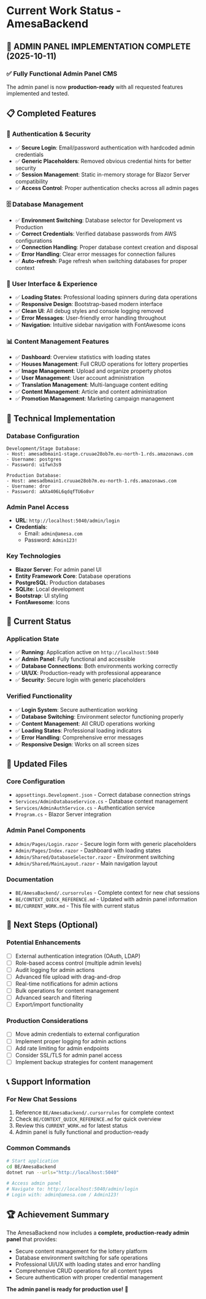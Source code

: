 # Current Work Status - AmesaBackend

## 🎉 **ADMIN PANEL IMPLEMENTATION COMPLETE** (2025-10-11)

### ✅ **Fully Functional Admin Panel CMS**
The admin panel is now **production-ready** with all requested features implemented and tested.

## 📋 **Completed Features**

### 🔐 **Authentication & Security**
- ✅ **Secure Login**: Email/password authentication with hardcoded admin credentials
- ✅ **Generic Placeholders**: Removed obvious credential hints for better security
- ✅ **Session Management**: Static in-memory storage for Blazor Server compatibility
- ✅ **Access Control**: Proper authentication checks across all admin pages

### 🗄️ **Database Management**
- ✅ **Environment Switching**: Database selector for Development vs Production
- ✅ **Correct Credentials**: Verified database passwords from AWS configurations
- ✅ **Connection Handling**: Proper database context creation and disposal
- ✅ **Error Handling**: Clear error messages for connection failures
- ✅ **Auto-refresh**: Page refresh when switching databases for proper context

### 🎨 **User Interface & Experience**
- ✅ **Loading States**: Professional loading spinners during data operations
- ✅ **Responsive Design**: Bootstrap-based modern interface
- ✅ **Clean UI**: All debug styles and console logging removed
- ✅ **Error Messages**: User-friendly error handling throughout
- ✅ **Navigation**: Intuitive sidebar navigation with FontAwesome icons

### 📊 **Content Management Features**
- ✅ **Dashboard**: Overview statistics with loading states
- ✅ **Houses Management**: Full CRUD operations for lottery properties
- ✅ **Image Management**: Upload and organize property photos
- ✅ **User Management**: User account administration
- ✅ **Translation Management**: Multi-language content editing
- ✅ **Content Management**: Article and content administration
- ✅ **Promotion Management**: Marketing campaign management

## 🔧 **Technical Implementation**

### **Database Configuration**
```
Development/Stage Database:
- Host: amesadbmain1-stage.cruuae28ob7m.eu-north-1.rds.amazonaws.com
- Username: postgres
- Password: u1fwn3s9

Production Database:
- Host: amesadbmain1.cruuae28ob7m.eu-north-1.rds.amazonaws.com
- Username: dror
- Password: aAXa406L6qdqfTU6o8vr
```

### **Admin Panel Access**
- **URL**: `http://localhost:5040/admin/login`
- **Credentials**: 
  - Email: `admin@amesa.com`
  - Password: `Admin123!`

### **Key Technologies**
- **Blazor Server**: For admin panel UI
- **Entity Framework Core**: Database operations
- **PostgreSQL**: Production databases
- **SQLite**: Local development
- **Bootstrap**: UI styling
- **FontAwesome**: Icons

## 🚀 **Current Status**

### **Application State**
- ✅ **Running**: Application active on `http://localhost:5040`
- ✅ **Admin Panel**: Fully functional and accessible
- ✅ **Database Connections**: Both environments working correctly
- ✅ **UI/UX**: Production-ready with professional appearance
- ✅ **Security**: Secure login with generic placeholders

### **Verified Functionality**
- ✅ **Login System**: Secure authentication working
- ✅ **Database Switching**: Environment selector functioning properly
- ✅ **Content Management**: All CRUD operations working
- ✅ **Loading States**: Professional loading indicators
- ✅ **Error Handling**: Comprehensive error messages
- ✅ **Responsive Design**: Works on all screen sizes

## 📁 **Updated Files**

### **Core Configuration**
- `appsettings.Development.json` - Correct database connection strings
- `Services/AdminDatabaseService.cs` - Database context management
- `Services/AdminAuthService.cs` - Authentication service
- `Program.cs` - Blazor Server integration

### **Admin Panel Components**
- `Admin/Pages/Login.razor` - Secure login form with generic placeholders
- `Admin/Pages/Index.razor` - Dashboard with loading states
- `Admin/Shared/DatabaseSelector.razor` - Environment switching
- `Admin/Shared/MainLayout.razor` - Main navigation layout

### **Documentation**
- `BE/AmesaBackend/.cursorrules` - Complete context for new chat sessions
- `BE/CONTEXT_QUICK_REFERENCE.md` - Updated with admin panel information
- `BE/CURRENT_WORK.md` - This file with current status

## 🎯 **Next Steps (Optional)**

### **Potential Enhancements**
- [ ] External authentication integration (OAuth, LDAP)
- [ ] Role-based access control (multiple admin levels)
- [ ] Audit logging for admin actions
- [ ] Advanced file upload with drag-and-drop
- [ ] Real-time notifications for admin actions
- [ ] Bulk operations for content management
- [ ] Advanced search and filtering
- [ ] Export/import functionality

### **Production Considerations**
- [ ] Move admin credentials to external configuration
- [ ] Implement proper logging for admin actions
- [ ] Add rate limiting for admin endpoints
- [ ] Consider SSL/TLS for admin panel access
- [ ] Implement backup strategies for content management

## 📞 **Support Information**

### **For New Chat Sessions**
1. Reference `BE/AmesaBackend/.cursorrules` for complete context
2. Check `BE/CONTEXT_QUICK_REFERENCE.md` for quick overview
3. Review this `CURRENT_WORK.md` for latest status
4. Admin panel is fully functional and production-ready

### **Common Commands**
```bash
# Start application
cd BE/AmesaBackend
dotnet run --urls="http://localhost:5040"

# Access admin panel
# Navigate to: http://localhost:5040/admin/login
# Login with: admin@amesa.com / Admin123!
```

## 🏆 **Achievement Summary**

The AmesaBackend now includes a **complete, production-ready admin panel** that provides:
- Secure content management for the lottery platform
- Database environment switching for safe operations
- Professional UI/UX with loading states and error handling
- Comprehensive CRUD operations for all content types
- Secure authentication with proper credential management

**The admin panel is ready for production use!** 🎉